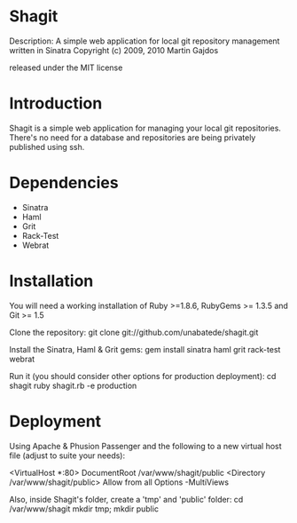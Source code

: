 Shagit
============

Description: A simple web application for local git repository management written in Sinatra
Copyright (c) 2009, 2010 Martin Gajdos

released under the MIT license

Introduction
============

Shagit is a simple web application for managing your local git repositories. There's no need for a database and repositories are being privately published using ssh.

Dependencies
============

* Sinatra
* Haml
* Grit
* Rack-Test
* Webrat

Installation
============

You will need a working installation of Ruby >=1.8.6, RubyGems >= 1.3.5 and Git >= 1.5

Clone the repository:
git clone git://github.com/unabatede/shagit.git

Install the Sinatra, Haml & Grit gems:
gem install sinatra haml grit rack-test webrat

Run it (you should consider other options for production deployment):
cd shagit
ruby shagit.rb -e production

Deployment
============

Using Apache & Phusion Passenger and the following to a new virtual host file (adjust to suite your needs):

<VirtualHost *:80>
    DocumentRoot /var/www/shagit/public
    <Directory /var/www/shagit/public>
        Allow from all
        Options -MultiViews
    </Directory>
</VirtualHost>


Also, inside Shagit's folder, create a 'tmp' and 'public' folder:
cd /var/www/shagit
mkdir tmp; mkdir public
